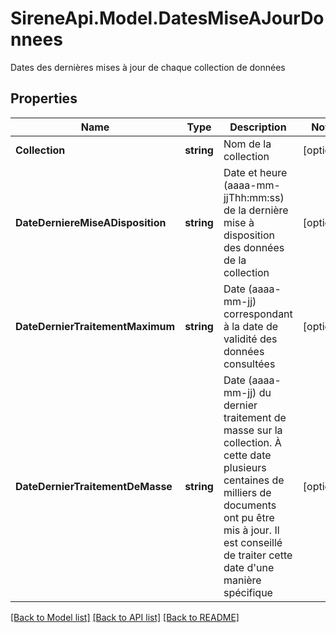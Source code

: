 # SireneApi.Model.DatesMiseAJourDonnees
Dates des dernières mises à jour de chaque collection de données

## Properties

Name | Type | Description | Notes
------------ | ------------- | ------------- | -------------
**Collection** | **string** | Nom de la collection | [optional] 
**DateDerniereMiseADisposition** | **string** | Date et heure (aaaa-mm-jjThh:mm:ss) de la dernière mise à disposition des données de la collection | [optional] 
**DateDernierTraitementMaximum** | **string** | Date (aaaa-mm-jj) correspondant à la date de validité des données consultées | [optional] 
**DateDernierTraitementDeMasse** | **string** | Date (aaaa-mm-jj) du dernier traitement de masse sur la collection. À cette date plusieurs centaines de milliers de documents ont pu être mis à jour. Il est conseillé de traiter cette date d&#39;une manière spécifique | [optional] 

[[Back to Model list]](../README.md#documentation-for-models) [[Back to API list]](../README.md#documentation-for-api-endpoints) [[Back to README]](../README.md)

